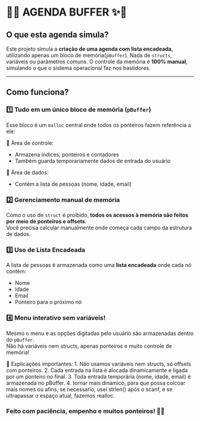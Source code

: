 # 🌸✨ AGENDA BUFFER ✨🌸

## O que esta agenda simula?

Este projeto simula a **criação de uma agenda com lista encadeada**, utilizando apenas um bloco de memória(`pBuffer`).
Nada de `structs`, variáveis ou parâmetros comuns. 
O controle da memória é **100% manual**, simulando o que o sistema operacional faz nos bastidores.

---

## Como funciona?

### 1️⃣ Tudo em um único bloco de memória (`pBuffer`)
Esse bloco é um `malloc` central onde todos os ponteiros fazem referência a ele:

🌸 Área de controle:  
- Armazena índices, ponteiros e contadores  
- Também guarda temporariamente dados de entrada do usuário  

🌸 Área de dados:  
- Contém a lista de pessoas (nome, idade, email)

### 2️⃣ Gerenciamento manual de memória 
Como o uso de `struct` é proibido, **todos os acessos à memória são feitos por meio de ponteiros e offsets**.  
Você precisa calcular manualmente onde começa cada campo da estrutura de dados.

### 3️⃣ Uso de Lista Encadeada  
A lista de pessoas é armazenada como uma **lista encadeada** onde cada nó contém:

- Nome  
- Idade  
- Email  
- Ponteiro para o próximo nó

### 4️⃣ Menu interativo sem variáveis!  
Mesmo o menu e as opções digitadas pelo usuário são armazenadas dentro do `pBuffer`.  
Não há variáveis nem structs, apenas ponteiros e muito controle de memória!

🌸 Explicações importantes:
      1. Não usamos variáveis nem structs, só offsets com ponteiros.
      2. Cada entrada na lista é alocada dinamicamente e ligada por um ponteiro no final.
      3. Toda entrada temporária (nome, idade, email) é armazenada no pBuffer.
      4. tornar mais dinamico, para que possa colcoar mais nomes ou afins, se necessario, usei strlen() após o scanf, e se ultrapassar o espaço atual, fazemos realloc.
      

### Feito com paciência, empenho e muitos ponteiros! 🌷🎀


